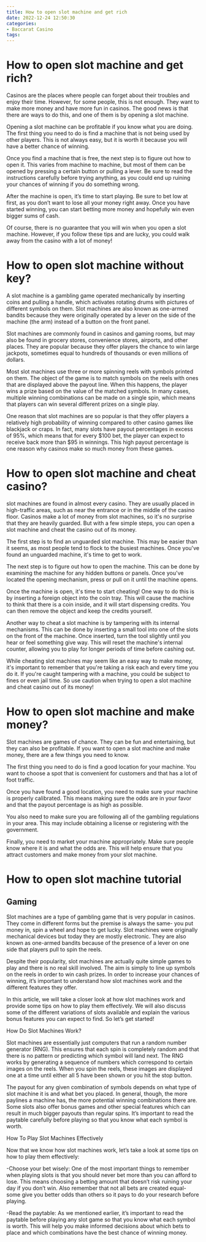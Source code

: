```yaml
---
title: How to open slot machine and get rich
date: 2022-12-24 12:50:30
categories:
- Baccarat Casino
tags:
---
```



#  How to open slot machine and get rich?

Casinos are the places where people can forget about their troubles and enjoy their time. However, for some people, this is not enough. They want to make more money and have more fun in casinos. The good news is that there are ways to do this, and one of them is by opening a slot machine.

Opening a slot machine can be profitable if you know what you are doing. The first thing you need to do is find a machine that is not being used by other players. This is not always easy, but it is worth it because you will have a better chance of winning.

Once you find a machine that is free, the next step is to figure out how to open it. This varies from machine to machine, but most of them can be opened by pressing a certain button or pulling a lever. Be sure to read the instructions carefully before trying anything, as you could end up ruining your chances of winning if you do something wrong.

After the machine is open, it’s time to start playing. Be sure to bet low at first, as you don’t want to lose all your money right away. Once you have started winning, you can start betting more money and hopefully win even bigger sums of cash.

Of course, there is no guarantee that you will win when you open a slot machine. However, if you follow these tips and are lucky, you could walk away from the casino with a lot of money!

#  How to open slot machine without key?

A slot machine is a gambling game operated mechanically by inserting coins and pulling a handle, which activates rotating drums with pictures of different symbols on them. Slot machines are also known as one-armed bandits because they were originally operated by a lever on the side of the machine (the arm) instead of a button on the front panel.

Slot machines are commonly found in casinos and gaming rooms, but may also be found in grocery stores, convenience stores, airports, and other places. They are popular because they offer players the chance to win large jackpots, sometimes equal to hundreds of thousands or even millions of dollars.

Most slot machines use three or more spinning reels with symbols printed on them. The object of the game is to match symbols on the reels with ones that are displayed above the payout line. When this happens, the player wins a prize based on the value of the matched symbols. In many cases, multiple winning combinations can be made on a single spin, which means that players can win several different prizes on a single play.

One reason that slot machines are so popular is that they offer players a relatively high probability of winning compared to other casino games like blackjack or craps. In fact, many slots have payout percentages in excess of 95%, which means that for every $100 bet, the player can expect to receive back more than $95 in winnings. This high payout percentage is one reason why casinos make so much money from these games.

#  How to open slot machine and cheat casino?

slot machines are found in almost every casino. They are usually placed in high-traffic areas, such as near the entrance or in the middle of the casino floor. Casinos make a lot of money from slot machines, so it's no surprise that they are heavily guarded. But with a few simple steps, you can open a slot machine and cheat the casino out of its money.

The first step is to find an unguarded slot machine. This may be easier than it seems, as most people tend to flock to the busiest machines. Once you've found an unguarded machine, it's time to get to work.

The next step is to figure out how to open the machine. This can be done by examining the machine for any hidden buttons or panels. Once you've located the opening mechanism, press or pull on it until the machine opens.

Once the machine is open, it's time to start cheating! One way to do this is by inserting a foreign object into the coin tray. This will cause the machine to think that there is a coin inside, and it will start dispensing credits. You can then remove the object and keep the credits yourself.

Another way to cheat a slot machine is by tampering with its internal mechanisms. This can be done by inserting a small tool into one of the slots on the front of the machine. Once inserted, turn the tool slightly until you hear or feel something give way. This will reset the machine's internal counter, allowing you to play for longer periods of time before cashing out.

While cheating slot machines may seem like an easy way to make money, it's important to remember that you're taking a risk each and every time you do it. If you're caught tampering with a machine, you could be subject to fines or even jail time. So use caution when trying to open a slot machine and cheat casino out of its money!

#  How to open slot machine and make money?

Slot machines are games of chance. They can be fun and entertaining, but they can also be profitable. If you want to open a slot machine and make money, there are a few things you need to know.

The first thing you need to do is find a good location for your machine. You want to choose a spot that is convenient for customers and that has a lot of foot traffic.

Once you have found a good location, you need to make sure your machine is properly calibrated. This means making sure the odds are in your favor and that the payout percentage is as high as possible.

You also need to make sure you are following all of the gambling regulations in your area. This may include obtaining a license or registering with the government.

Finally, you need to market your machine appropriately. Make sure people know where it is and what the odds are. This will help ensure that you attract customers and make money from your slot machine.

#  How to open slot machine tutorial

## Gaming

Slot machines are a type of gambling game that is very popular in casinos. They come in different forms but the premise is always the same- you put money in, spin a wheel and hope to get lucky. Slot machines were originally mechanical devices but today they are mostly electronic. They are also known as one-armed bandits because of the presence of a lever on one side that players pull to spin the reels.

Despite their popularity, slot machines are actually quite simple games to play and there is no real skill involved. The aim is simply to line up symbols on the reels in order to win cash prizes. In order to increase your chances of winning, it’s important to understand how slot machines work and the different features they offer.

In this article, we will take a closer look at how slot machines work and provide some tips on how to play them effectively. We will also discuss some of the different variations of slots available and explain the various bonus features you can expect to find. So let’s get started!

How Do Slot Machines Work?

Slot machines are essentially just computers that run a random number generator (RNG). This ensures that each spin is completely random and that there is no pattern or predicting which symbol will land next. The RNG works by generating a sequence of numbers which correspond to certain images on the reels. When you spin the reels, these images are displayed one at a time until either all 5 have been shown or you hit the stop button.

The payout for any given combination of symbols depends on what type of slot machine it is and what bet you placed. In general, though, the more paylines a machine has, the more potential winning combinations there are. Some slots also offer bonus games and other special features which can result in much bigger payouts than regular spins. It’s important to read the paytable carefully before playing so that you know what each symbol is worth.

How To Play Slot Machines Effectively

Now that we know how slot machines work, let’s take a look at some tips on how to play them effectively:

-Choose your bet wisely: One of the most important things to remember when playing slots is that you should never bet more than you can afford to lose. This means choosing a betting amount that doesn’t risk ruining your day if you don’t win. Also remember that not all bets are created equal- some give you better odds than others so it pays to do your research before playing.

-Read the paytable: As we mentioned earlier, it’s important to read the paytable before playing any slot game so that you know what each symbol is worth. This will help you make informed decisions about which bets to place and which combinations have the best chance of winning money.